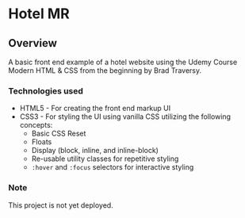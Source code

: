 # Hotel MR

## Overview
A basic front end example of a hotel website using the Udemy Course Modern HTML & CSS from the beginning by Brad Traversy.

### Technologies used
* HTML5 - For creating the front end markup UI
* CSS3 - For styling the UI using vanilla CSS utilizing the following concepts:
  * Basic CSS Reset
  * Floats
  * Display (block, inline, and inline-block)
  * Re-usable utility classes for repetitive styling
  * `:hover` and `:focus` selectors for interactive styling

### Note
This project is not yet deployed. 
